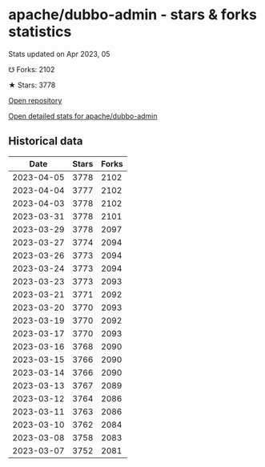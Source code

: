 # apache/dubbo-admin - stars & forks statistics

Stats updated on Apr 2023, 05

☋ Forks: 2102

★ Stars: 3778

[Open repository](https://github.com/apache/dubbo-admin)

[Open detailed stats for apache/dubbo-admin](https://reviewgithub.com/rep/apache/dubbo-admin)

## Historical data
| Date | Stars | Forks |
|------|-------|-------|
| 2023-04-05 | 3778 | 2102 | 
| 2023-04-04 | 3777 | 2102 | 
| 2023-04-03 | 3778 | 2102 | 
| 2023-03-31 | 3778 | 2101 | 
| 2023-03-29 | 3778 | 2097 | 
| 2023-03-27 | 3774 | 2094 | 
| 2023-03-26 | 3773 | 2094 | 
| 2023-03-24 | 3773 | 2094 | 
| 2023-03-23 | 3773 | 2093 | 
| 2023-03-21 | 3771 | 2092 | 
| 2023-03-20 | 3770 | 2093 | 
| 2023-03-19 | 3770 | 2092 | 
| 2023-03-17 | 3770 | 2093 | 
| 2023-03-16 | 3768 | 2090 | 
| 2023-03-15 | 3766 | 2090 | 
| 2023-03-14 | 3766 | 2090 | 
| 2023-03-13 | 3767 | 2089 | 
| 2023-03-12 | 3764 | 2086 | 
| 2023-03-11 | 3763 | 2086 | 
| 2023-03-10 | 3762 | 2084 | 
| 2023-03-08 | 3758 | 2083 | 
| 2023-03-07 | 3752 | 2081 | 

